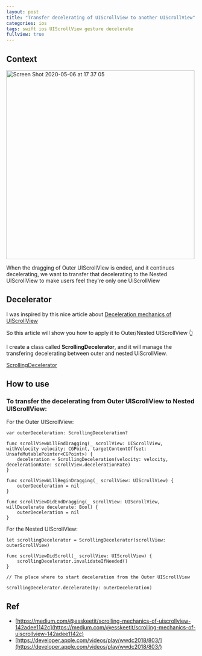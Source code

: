 ```yaml
---
layout: post
title: "Transfer decelerating of UIScrollView to another UIScrollView"
categories: ios
tags: swift ios UIScrollView gesture decelerate
fullview: true
---
```


## Context

<img width="499" alt="Screen Shot 2020-05-06 at 17 37 05" src="https://user-images.githubusercontent.com/6329656/81168337-01ce9f80-8fc1-11ea-9816-70a55cb69f29.png">

When the dragging of Outer UIScrollView is ended, and it continues decelerating, we want to transfer that decelerating to the Nested UIScrollView to make users feel they're only one UIScrollView

## Decelerator

I was inspired by this nice article about [Deceleration mechanics of UIScrollView](https://medium.com/@esskeetit/scrolling-mechanics-of-uiscrollview-142adee1142c) 

So this article will show you how to apply it to Outer/Nested UIScrollView 👆

I create a class called **ScrollingDecelerator**, and it will manage the transfering decelerating between outer and nested UIScrollView.

[ScrollingDecelerator](https://gist.github.com/levantAJ/7860d3053324e4fc20e12d5dd3c51fb1)

## How to use

### To transfer the decelerating from Outer UIScrollView to Nested UIScrollView:

For the Outer UIScrollView:

```
var outerDeceleration: ScrollingDeceleration?

func scrollViewWillEndDragging(_ scrollView: UIScrollView, withVelocity velocity: CGPoint, targetContentOffset: UnsafeMutablePointer<CGPoint>) {
    deceleration = ScrollingDeceleration(velocity: velocity, decelerationRate: scrollView.decelerationRate)
}

func scrollViewWillBeginDragging(_ scrollView: UIScrollView) {
    outerDeceleration = nil
}

func scrollViewDidEndDragging(_ scrollView: UIScrollView, willDecelerate decelerate: Bool) {
    outerDeceleration = nil
}
```


For the Nested UIScrollView:

```
let scrollingDecelerator = ScrollingDecelerator(scrollView: outerScrollView)

func scrollViewDidScroll(_ scrollView: UIScrollView) {
    scrollingDecelerator.invalidateIfNeeded()
}

// The place where to start deceleration from the Outer UIScrollView

scrollingDecelerator.decelerate(by: outerDeceleration)

```



## Ref

- [https://medium.com/@esskeetit/scrolling-mechanics-of-uiscrollview-142adee1142c](https://medium.com/@esskeetit/scrolling-mechanics-of-uiscrollview-142adee1142c)
- [https://developer.apple.com/videos/play/wwdc2018/803/](https://developer.apple.com/videos/play/wwdc2018/803/)


